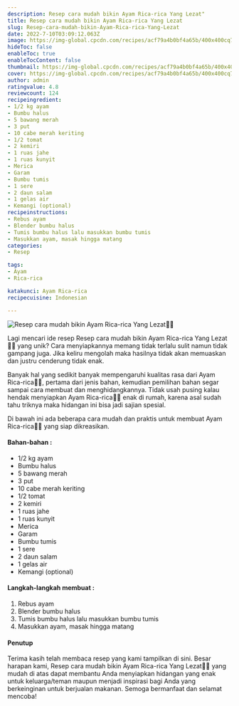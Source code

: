 ```yaml
---
description: Resep cara mudah bikin Ayam Rica-rica Yang Lezat"
title: Resep cara mudah bikin Ayam Rica-rica Yang Lezat
slug: Resep-cara-mudah-bikin-Ayam-Rica-rica-Yang-Lezat
date: 2022-7-10T03:09:12.063Z
image: https://img-global.cpcdn.com/recipes/acf79a4b0bf4a65b/400x400cq70/photo.jpg
hideToc: false
enableToc: true
enableTocContent: false
thumbnail: https://img-global.cpcdn.com/recipes/acf79a4b0bf4a65b/400x400cq70/photo.jpg
cover: https://img-global.cpcdn.com/recipes/acf79a4b0bf4a65b/400x400cq70/photo.jpg
author: admin
ratingvalue: 4.8
reviewcount: 124
recipeingredient:
- 1/2 kg ayam
- Bumbu halus
- 5 bawang merah
- 3 put
- 10 cabe merah keriting
- 1/2 tomat
- 2 kemiri
- 1 ruas jahe
- 1 ruas kunyit
- Merica
- Garam
- Bumbu tumis
- 1 sere
- 2 daun salam
- 1 gelas air
- Kemangi (optional)
recipeinstructions:
- Rebus ayam
- Blender bumbu halus
- Tumis bumbu halus lalu masukkan bumbu tumis
- Masukkan ayam, masak hingga matang
categories:
- Resep

tags:
- Ayam
- Rica-rica

katakunci: Ayam Rica-rica
recipecuisine: Indonesian

---
```


![Resep cara mudah bikin Ayam Rica-rica Yang Lezat👩‍🍳](https://img-global.cpcdn.com/recipes/acf79a4b0bf4a65b/400x400cq70/photo.jpg)

Lagi mencari ide resep Resep cara mudah bikin Ayam Rica-rica Yang Lezat👩‍🍳 yang unik? Cara menyiapkannya memang tidak terlalu sulit namun tidak gampang juga. Jika keliru mengolah maka hasilnya tidak akan memuaskan dan justru cenderung tidak enak.

Banyak hal yang sedikit banyak mempengaruhi kualitas rasa dari Ayam Rica-rica👩‍🍳, pertama dari jenis bahan, kemudian pemilihan bahan segar sampai cara membuat dan menghidangkannya. Tidak usah pusing kalau hendak menyiapkan Ayam Rica-rica👩‍🍳 enak di rumah, karena asal sudah tahu triknya maka hidangan ini bisa jadi sajian spesial.

Di bawah ini ada beberapa cara mudah dan praktis untuk membuat Ayam Rica-rica👩‍🍳 yang siap dikreasikan.

<!--inarticleads1-->

#### Bahan-bahan :

- 1/2 kg ayam
- Bumbu halus
- 5 bawang merah
- 3 put
- 10 cabe merah keriting
- 1/2 tomat
- 2 kemiri
- 1 ruas jahe
- 1 ruas kunyit
- Merica
- Garam
- Bumbu tumis
- 1 sere
- 2 daun salam
- 1 gelas air
- Kemangi (optional)

<!--inarticleads2-->

#### Langkah-langkah membuat :

1. Rebus ayam
1. Blender bumbu halus
1. Tumis bumbu halus lalu masukkan bumbu tumis
1. Masukkan ayam, masak hingga matang

#### Penutup

Terima kasih telah membaca resep yang kami tampilkan di sini. Besar harapan kami, Resep cara mudah bikin Ayam Rica-rica Yang Lezat👩‍🍳 yang mudah di atas dapat membantu Anda menyiapkan hidangan yang enak untuk keluarga/teman maupun menjadi inspirasi bagi Anda yang berkeinginan untuk berjualan makanan. Semoga bermanfaat dan selamat mencoba!